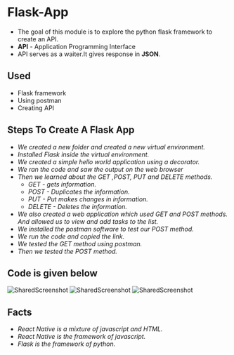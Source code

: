 # Flask-App
* The goal of this module is to explore the python flask framework to create an API.
* **API** - Application Programming Interface
* API serves as a waiter.It gives response in **JSON**.

 ## Used
  * Flask framework
  * Using postman
  * Creating API

## Steps To Create A Flask App
  * *We created a new folder and created a new virtual environment.*
  * *Installed Flask inside the virtual environment.*
  * *We created a simple hello world application using a decorator.*
  * *We ran the code and saw the output on the web browser*
  * *Then we learned about the GET ,POST, PUT and DELETE methods.*
      * *GET - gets information.*
      * *POST - Duplicates the information.*
      * *PUT - Put makes changes in information.*
      * *DELETE - Deletes the information.*
  * *We also created a web application which used GET and POST methods. And allowed us to view and add tasks to the list.*
  * *We installed the postman software to test our POST method.*
  * *We run the code and copied the link.*
  * *We tested the GET method using postman.*
  * *Then we tested the POST method.*

## Code is given below
![SharedScreenshot](https://user-images.githubusercontent.com/74312429/145234891-b1bd5dfc-ccc4-448c-83b3-e32c0bcb7338.jpg)
![SharedScreenshot](https://user-images.githubusercontent.com/74312429/145235173-2f26886d-679e-41b9-9a49-3e651c80776a.jpg)
![SharedScreenshot](https://user-images.githubusercontent.com/74312429/145235293-d2b5741a-216b-44bd-98cc-4acc7b808cc9.jpg)

## Facts
 * *React Native is a mixture of javascript and HTML.*
 * *React Native is the framework of javascript.*
 * *Flask is the framework of python.*
